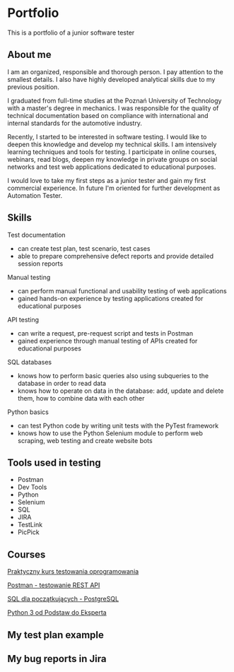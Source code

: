 # Portfolio
This is a portfolio of a junior software tester

## About me

I am an organized, responsible and thorough person. I pay attention to the smallest details. I also have highly developed analytical skills due to my previous position.

I graduated from full-time studies at the Poznań University of Technology with a master's degree in mechanics. I was responsible for the quality of technical documentation based on compliance with international and internal standards for the automotive industry.

Recently, I started to be interested in software testing. I would like to deepen this knowledge and develop my technical skills. I am intensively learning techniques and tools for testing. I participate in online courses, webinars, read blogs, deepen my knowledge in private groups on social networks and test web applications dedicated to educational purposes. 

I would love to take my first steps as a junior tester and gain my first commercial experience. In future I'm oriented for further development as Automation Tester.

## Skills

Test documentation

* can create test plan, test scenario, test cases
* able to prepare comprehensive defect reports and provide detailed session reports

Manual testing

* can perform manual functional and usability testing of web applications
* gained hands-on experience by testing applications created for educational purposes

API testing

* can write a request, pre-request script and tests in Postman
* gained experience through manual testing of APIs created for educational purposes

SQL databases

* knows how to perform basic queries also using subqueries to the database in order to read data
* knows how to operate on data in the database: add, update and delete them, how to combine data with each other

Python basics

* can test Python code by writing unit tests with the PyTest framework
* knows how to use the Python Selenium module to perform web scraping, web testing and create website bots

## Tools used in testing

* Postman
* Dev Tools
* Python
* Selenium
* SQL
* JIRA
* TestLink
* PicPick


## Courses

[Praktyczny kurs testowania oprogramowania](https://www.udemy.com/courses/search/?src=ukw&q=Praktyczny+kurs+testowania+oprogramowania)

[Postman - testowanie REST API](https://www.udemy.com/course/kurs-postman/)

[SQL dla początkujących - PostgreSQL](https://www.udemy.com/course/sql-dla-poczatkujacych-postgresql-z-podrecznikiem-pdf/?src=sac&kw=sql+dla+pocz%C4%85tkuj%C4%85cych)

[Python 3 od Podstaw do Eksperta](https://www.udemy.com/course/python-od-podstaw-dla-poczatkujacych/)

## My test plan example

## My bug reports in Jira

## 

